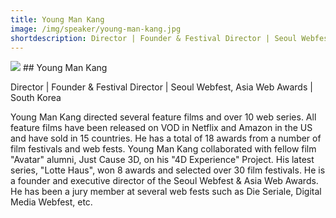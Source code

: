 ```yaml
---
title: Young Man Kang
image: /img/speaker/young-man-kang.jpg
shortdescription: Director | Founder & Festival Director | Seoul Webfest, Asia Web Awards | South Korea
---
```

<img src="/img/speaker/young-man-kang.jpg">
## Young Man Kang

Director | Founder & Festival Director | Seoul Webfest, Asia Web Awards | South Korea

Young Man Kang directed several feature films and over 10 web series. All feature films have been released on VOD in Netflix and Amazon in the US and have sold in 15 countries. He has a total of 18 awards from a number of film festivals and web fests. Young Man Kang collaborated with fellow film "Avatar" alumni, Just Cause 3D, on his "4D Experience" Project. His latest series, "Lotte Haus", won 8 awards and selected over 30 film festivals. He is a founder and executive director of the Seoul Webfest & Asia Web Awards. He has been a jury member at several web fests such as Die Seriale, Digital Media Webfest, etc.

